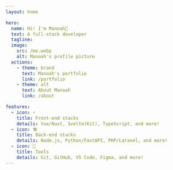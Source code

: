 ```yaml
---
layout: home

hero:
  name: Hi! I'm Manoah👋
  text: A full-stack developer
  tagline:
  image:
    src: /me.webp
    alt: Manoah's profile picture
  actions:
    - theme: brand
      text: Manoah's portfolio
      link: /portfolio
    - theme: alt
      text: About Manoah
      link: /about

features:
  - icon: ⚡️
    title: Front-end stacks
    details: Vue/Nuxt, Svelte(Kit), TypeScript, and more!
  - icon: 🛠️
    title: Back-end stacks
    details: Node.js, Python/FastAPI, PHP/Laravel, and more!
  - icon: 🔧
    title: Tools
    details: Git, GitHub, VS Code, Figma, and more!
---
```

